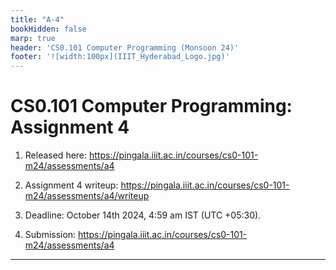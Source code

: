 ```yaml
---
title: "A-4"
bookHidden: false
marp: true
header: 'CS0.101 Computer Programming (Monsoon 24)'
footer: '![width:100px](IIIT_Hyderabad_Logo.jpg)'
---
```


# CS0.101 Computer Programming: Assignment 4

1. Released here: https://pingala.iiit.ac.in/courses/cs0-101-m24/assessments/a4

2. Assignment 4 writeup: https://pingala.iiit.ac.in/courses/cs0-101-m24/assessments/a4/writeup

3. Deadline: October 14th 2024, 4:59 am IST (UTC +05:30).

4. Submission: https://pingala.iiit.ac.in/courses/cs0-101-m24/assessments/a4


---
